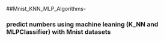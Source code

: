 ##Mnist_KNN_MLP_Algorithms-
### predict numbers using machine leaning (K_NN and MLPClassifier) with Mnist datasets
